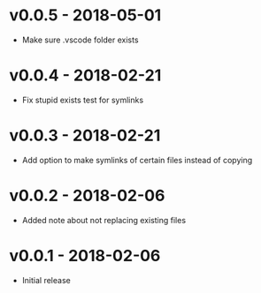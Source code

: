 # v0.0.5 - 2018-05-01
- Make sure .vscode folder exists

# v0.0.4 - 2018-02-21
- Fix stupid exists test for symlinks

# v0.0.3 - 2018-02-21
- Add option to make symlinks of certain files instead of copying

# v0.0.2 - 2018-02-06
- Added note about not replacing existing files

# v0.0.1 - 2018-02-06
- Initial release
